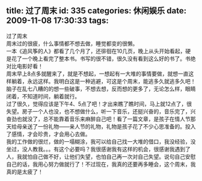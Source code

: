 title: 过了周末
id: 335
categories: 休闲娱乐
date: 2009-11-08 17:30:33
tags:
---

过了周末
</br> 周末过的很疲，什么事情都不想去做，睡觉都变的很懒。
</br> 一本《追风筝的人》都看了几个月了，还徘徊在10几页，晚上从头开始看起，硬是花了一个晚上看完了整本书。书写的很不错，很久没有看到这么好的书了。书绝对比电影好看！
</br> 周末早上8点多就醒来了，就是不想起，一想起有一大堆的事情要做，就想一直这样躺着，永远这样。我明白这是一种逃避，可这是个周末，能逃多久就逃多久吧！脑子在乱七八糟的的想一些破事，不想去想，反而想的更多了，无论怎么样，眼睛闭着，不知道时间，躺着就行。
</br> 过了很久，觉得应该是下午4、5点了吧！才出来瞧了瞧时间，马上就12点了，很失望。房子一个人也没，也不想做什么，听一下音乐，还挺兴奋的，音乐完了，兴奋劲也就没了，总不能靠着音乐来麻醉自己吧！看了一篇文章，是孩子在情人节那天给母亲送了一份礼物——亲人节的礼物，礼物是孩子花了不少心思准备的。投入了感情，才会珍贵，才会用心去做。
</br> 我的工作做的很烂，做的一塌糊涂，我可以给自己找一大堆的借口，我没经验，没坐过，没人教我。。。有这个必要吗？我很感谢我有这样的机会，很感谢我遇到了人，我就怕自己做不好，让他们失望，也怕自己再一次对自己失望。说句自己安慰自己的话，我用心努力做就行了！不过现在，我真的还要再多睡会，这个周末，我真的是太疲了！
